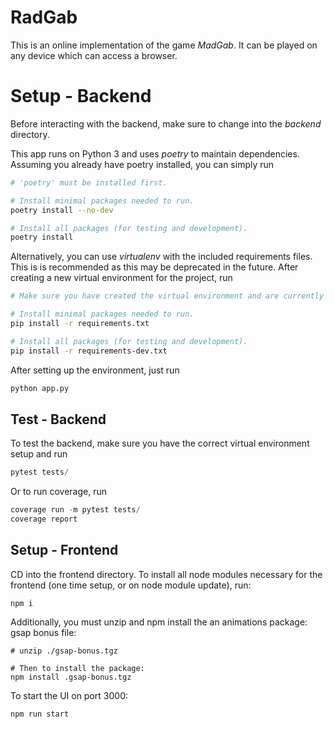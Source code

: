 # RadGab

This is an online implementation of the game *MadGab*. It can be played on any device which can access a browser.

# Setup - Backend

Before interacting with the backend, make sure to change into the *backend* directory.

This app runs on Python 3 and uses *poetry* to maintain dependencies. Assuming you already have poetry installed, you can simply run

```bash
# 'poetry' must be installed first.

# Install minimal packages needed to run.
poetry install --no-dev

# Install all packages (for testing and development).
poetry install
```

Alternatively, you can use *virtualenv* with the included requirements files. This is is recommended as this may be deprecated in the future. After creating a new virtual environment for the project, run

```bash
# Make sure you have created the virtual environment and are currently in it.

# Install minimal packages needed to run.
pip install -r requirements.txt

# Install all packages (for testing and development).
pip install -r requirements-dev.txt
```

After setting up the environment, just run
```python
python app.py
```

## Test - Backend
To test the backend, make sure you have the correct virtual environment setup and run
```python
pytest tests/
```

Or to run coverage, run
```python
coverage run -m pytest tests/
coverage report
```


## Setup - Frontend
CD into the frontend directory.
To install all node modules necessary for the frontend (one time setup, or on node module update), run: 
```
npm i
```

Additionally, you must unzip and npm install the an animations package: gsap bonus file:
```
# unzip ./gsap-bonus.tgz

# Then to install the package:
npm install .gsap-bonus.tgz
``` 


To start the UI on port 3000:
```
npm run start
```



